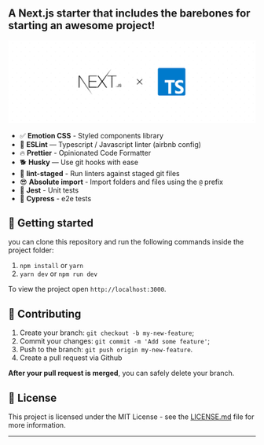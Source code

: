 <br>

## A Next.js starter that includes the barebones for starting an awesome project!

![next-ts](./next-ts.png)



- ✅ **Emotion CSS** - Styled components library
- 🚀 **ESLint** — Typescript / Javascript linter (airbnb config)
- 🔥 **Prettier** - Opinionated Code Formatter
- 🐕 **Husky** — Use git hooks with ease
- 🚫 **lint-staged** - Run linters against staged git files
- 😎 **Absolute import** - Import folders and files using the `@` prefix
- 👻 **Jest** - Unit tests
- 💅 **Cypress** - e2e tests

## 🚀 Getting started

you can clone this repository and run the following commands inside the project folder:

1. `npm install` or `yarn`
2. `yarn dev` or `npm run dev`

To view the project open `http://localhost:3000`.

## 🙏 Contributing

1. Create your branch: `git checkout -b my-new-feature`;
2. Commit your changes: `git commit -m 'Add some feature'`;
3. Push to the branch: `git push origin my-new-feature`.
4. Create a pull request via Github

**After your pull request is merged**, you can safely delete your branch.

## 📝 License

This project is licensed under the MIT License - see the [LICENSE.md](LICENSE.md) file for more information.

---
